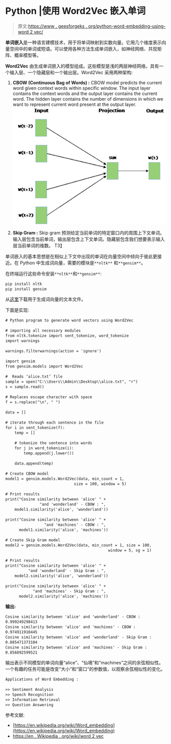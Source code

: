 # Python |使用 Word2Vec 嵌入单词

> 原文:[https://www . geesforgeks . org/python-word-embedding-using-word 2 vec/](https://www.geeksforgeeks.org/python-word-embedding-using-word2vec/)

**单词嵌入**是一种语言建模技术，用于将单词映射到实数向量。它用几个维度表示向量空间中的单词或短语。可以使用各种方法生成单词嵌入，如神经网络、共现矩阵、概率模型等。

**Word2Vec** 由生成单词嵌入的模型组成。这些模型是浅的两层神经网络，具有一个输入层、一个隐藏层和一个输出层。Word2Vec 采用两种架构:

1.  **CBOW (Continuous Bag of Words) :** CBOW model predicts the current word given context words within specific window. The input layer contains the context words and the output layer contains the current word. The hidden layer contains the number of dimensions in which we want to represent current word present at the output layer.
    ![](img/49e0b51dd6a6539d7fcccf1a4680a4e9.png)

2.  **Skip Gram :** Skip gram 预测给定当前单词的特定窗口内的周围上下文单词。输入层包含当前单词，输出层包含上下文单词。隐藏层包含我们想要表示输入层当前单词的维数。
    T3】

单词嵌入的基本思想是在相似上下文中出现的单词在向量空间中倾向于彼此更接近。在 Python 中生成词向量，需要的模块是`**nltk**` 和`**gensim**`。

在终端运行这些命令安装`**nltk**`和`**gensim**`:

```
pip install nltk
pip install gensim
```

从[这里](http://www.gutenberg.org/files/11/11-0.txt)下载用于生成词向量的文本文件。

下面是实现:

```
# Python program to generate word vectors using Word2Vec

# importing all necessary modules
from nltk.tokenize import sent_tokenize, word_tokenize
import warnings

warnings.filterwarnings(action = 'ignore')

import gensim
from gensim.models import Word2Vec

#  Reads ‘alice.txt’ file
sample = open("C:\\Users\\Admin\\Desktop\\alice.txt", "r")
s = sample.read()

# Replaces escape character with space
f = s.replace("\n", " ")

data = []

# iterate through each sentence in the file
for i in sent_tokenize(f):
    temp = []

    # tokenize the sentence into words
    for j in word_tokenize(i):
        temp.append(j.lower())

    data.append(temp)

# Create CBOW model
model1 = gensim.models.Word2Vec(data, min_count = 1, 
                              size = 100, window = 5)

# Print results
print("Cosine similarity between 'alice' " + 
               "and 'wonderland' - CBOW : ",
    model1.similarity('alice', 'wonderland'))

print("Cosine similarity between 'alice' " +
                 "and 'machines' - CBOW : ",
      model1.similarity('alice', 'machines'))

# Create Skip Gram model
model2 = gensim.models.Word2Vec(data, min_count = 1, size = 100,
                                             window = 5, sg = 1)

# Print results
print("Cosine similarity between 'alice' " +
          "and 'wonderland' - Skip Gram : ",
    model2.similarity('alice', 'wonderland'))

print("Cosine similarity between 'alice' " +
            "and 'machines' - Skip Gram : ",
      model2.similarity('alice', 'machines'))
```

**输出:**

```
Cosine similarity between 'alice' and 'wonderland' - CBOW :  0.999249298413
Cosine similarity between 'alice' and 'machines' - CBOW :  0.974911910445
Cosine similarity between 'alice' and 'wonderland' - Skip Gram :  0.885471373104
Cosine similarity between 'alice' and 'machines' - Skip Gram :  0.856892599521

```

输出表示不同模型的单词向量“alice”、“仙境”和“machines”之间的余弦相似性。一个有趣的任务可能是改变“大小”和“窗口”的参数值，以观察余弦相似性的变化。

```
Applications of Word Embedding :

>> Sentiment Analysis
>> Speech Recognition
>> Information Retrieval
>> Question Answering

```

参考文献:

*   [https://en.wikipedia.org/wiki/Word_embedding](https://en.wikipedia.org/wiki/Word_embedding)
*   [https://en . Wikipedia . org/wiki/word 2 vec](https://en.wikipedia.org/wiki/Word2vec)